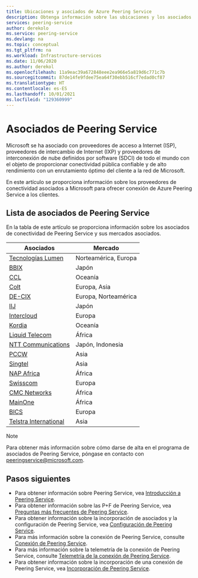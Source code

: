 ```yaml
---
title: Ubicaciones y asociados de Azure Peering Service
description: Obtenga información sobre las ubicaciones y los asociados de Azure Peering Service
services: peering-service
author: derekolo
ms.service: peering-service
ms.devlang: na
ms.topic: conceptual
ms.tgt_pltfrm: na
ms.workload: Infrastructure-services
ms.date: 11/06/2020
ms.author: derekol
ms.openlocfilehash: 11a9eac39a672848eee2ea966e5a819d6c771c7b
ms.sourcegitcommit: 87de14fe9fdee75ea64f30ebb516cf7edad0cf87
ms.translationtype: HT
ms.contentlocale: es-ES
ms.lasthandoff: 10/01/2021
ms.locfileid: "129360999"
---
```

# <a name="peering-service-partners"></a>Asociados de Peering Service

Microsoft se ha asociado con proveedores de acceso a Internet (ISP), proveedores de intercambio de Internet (IXP) y proveedores de interconexión de nube definidos por software (SDCI) de todo el mundo con el objeto de proporcionar conectividad pública confiable y de alto rendimiento con un enrutamiento óptimo del cliente a la red de Microsoft.

En este artículo se proporciona información sobre los proveedores de conectividad asociados a Microsoft para ofrecer conexión de Azure Peering Service a los clientes.


## <a name="peering-service-partners-list"></a>Lista de asociados de Peering Service

En la tabla de este artículo se proporciona información sobre los asociados de conectividad de Peering Service y sus mercados asociados.

| **Asociados** | **Mercado**|
|-----------|---------|
| [Tecnologías Lumen](https://www.ctl.io/microsoft-azure-peering-services/) |Norteamérica, Europa|
| [BBIX](https://www.bbix.net/en/service/) |Japón |
| [CCL](https://concepts.co.nz/news/general-news/) |Oceanía |
| [Colt](https://www.colt.net/why-colt/strategic-alliances/microsoft-partnership/)|Europa, Asia|
| [DE-CIX](https://www.de-cix.net/)|Europa, Norteamérica |
| [IIJ](https://www.iij.ad.jp/en/) | Japón |
| [Intercloud](https://intercloud.com/microsoft-saas-applications/)|Europa  |
| [Kordia](https://www.kordia.co.nz/cloudconnect) |Oceanía  |
| [Liquid Telecom](https://liquidcloud.africa/keep-expanding-365-direct/) | África  |
| [NTT Communications](https://www.ntt.com/en/services/network/software-defined-network.html) | Japón, Indonesia |
| [PCCW](https://www.pccwglobal.com/en/enterprise/products/network/ep-global-internet-access) |Asia |
| [Singtel](https://www.singtel.com/business/campaign/singnet-cloud-connect-microsoft-direct) |Asia |
| [NAP Africa](https://www.napafrica.net/technical/microsoft-azure-peering-service/) |África|
| [Swisscom](https://www.swisscom.ch/en/business/enterprise/offer/wireline/ip-plus.html) |Europa|
| [CMC Networks](https://www.cmcnetworks.net/products/microsoft-azure-peering-services.html) |África|
| [MainOne](https://www.mainone.net/connectivity-services/microsoft-azure-peering-service/) |África|
| [BICS](https://www.bics.com/services/capacity-solutions/cloud-connect/microsoft-azure-cloud-connect/) |Europa|
| [Telstra International](https://www.telstra.com.sg/en/products/global-networks/global-internet/global-internet-direct) |Asia |

> [!NOTE]
>Para obtener más información sobre cómo darse de alta en el programa de asociados de Peering Service, póngase en contacto con peeringservice@microsoft.com.
>

## <a name="next-steps"></a>Pasos siguientes

- Para obtener información sobre Peering Service, vea [Introducción a Peering Service](about.md).
- Para obtener información sobre las P+F de Peering Service, vea [Preguntas más frecuentes de Peering Service](faq.yml).
- Para obtener información sobre la incorporación de asociados y la configuración de Peering Service, vea [Configuración de Peering Service](connection.md).
- Para más información sobre la conexión de Peering Service, consulte [Conexión de Peering Service](connection.md).
- Para más información sobre la telemetría de la conexión de Peering Service, consulte [Telemetría de la conexión de Peering Service](connection-telemetry.md).
- Para obtener información sobre la incorporación de una conexión de Peering Service, vea [Incorporación de Peering Service](onboarding-model.md).
